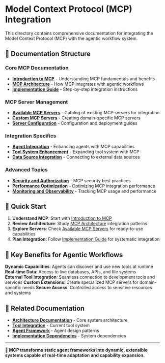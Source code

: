 # Model Context Protocol (MCP) Integration

This directory contains comprehensive documentation for integrating the Model Context Protocol (MCP) with the agentic workflow system.

## 📖 Documentation Structure

### Core MCP Documentation
- **[Introduction to MCP](introduction.md)** - Understanding MCP fundamentals and benefits
- **[MCP Architecture](architecture.md)** - How MCP integrates with agentic workflows
- **[Implementation Guide](implementation-guide.md)** - Step-by-step integration instructions

### MCP Server Management
- **[Available MCP Servers](available-servers.md)** - Catalog of existing MCP servers for integration
- **[Custom MCP Servers](custom-servers.md)** - Creating domain-specific MCP servers
- **[Server Configuration](server-configuration.md)** - Configuration and deployment guides

### Integration Specifics
- **[Agent Integration](agent-integration.md)** - Enhancing agents with MCP capabilities
- **[Tool System Enhancement](tool-enhancement.md)** - Expanding tool system with MCP
- **[Data Source Integration](data-integration.md)** - Connecting to external data sources

### Advanced Topics
- **[Security and Authorization](security.md)** - MCP security best practices
- **[Performance Optimization](performance.md)** - Optimizing MCP integration performance
- **[Monitoring and Observability](monitoring.md)** - Tracking MCP usage and performance

## 🚀 Quick Start

1. **Understand MCP**: Start with [Introduction to MCP](introduction.md)
2. **Review Architecture**: Study [MCP Architecture](architecture.md) integration patterns
3. **Explore Servers**: Check [Available MCP Servers](available-servers.md) for ready-to-use capabilities
4. **Plan Integration**: Follow [Implementation Guide](implementation-guide.md) for systematic integration

## 🎯 Key Benefits for Agentic Workflows

**Dynamic Capabilities**: Agents can discover and use new tools at runtime
**Real-time Data**: Access to live databases, APIs, and file systems  
**External Tool Integration**: Seamless connection to development tools and services
**Custom Extensions**: Create specialized MCP servers for domain-specific needs
**Secure Access**: Controlled access to sensitive resources and systems

## 🔗 Related Documentation

- **[Architecture Documentation](../architecture/)** - Core system architecture
- **[Tool Integration](../features/tool-integration.md)** - Current tool system
- **[Agent Framework](../architecture/agentic-design.md)** - Agent design patterns
- **[Implementation Dependencies](../implementation/dependencies.md)** - System dependencies

---

**🌟 MCP transforms static agent frameworks into dynamic, extensible systems capable of real-time adaptation and capability expansion.**